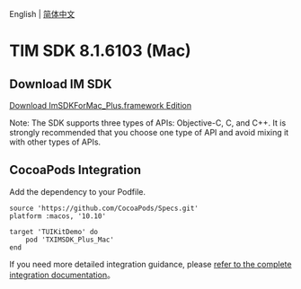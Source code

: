 English | [简体中文](./README_ZH.md)

# TIM SDK 8.1.6103 (Mac)

## Download IM SDK

[Download ImSDKForMac_Plus.framework Edition](https://im.sdk.qcloud.com/download/plus/8.1.6103/ImSDKForMac_Plus_8.1.6103.framework.zip)

Note: The SDK supports three types of APIs: Objective-C, C, and C++. It is strongly recommended that you choose one type of API and avoid mixing it with other types of APIs.

## CocoaPods Integration
Add the dependency to your Podfile.

```
source 'https://github.com/CocoaPods/Specs.git'
platform :macos, '10.10'

target 'TUIKitDemo' do
    pod 'TXIMSDK_Plus_Mac'
end
```

If you need more detailed integration guidance, please [refer to the complete integration documentation](https://www.tencentcloud.com/document/product/1047/34308)。
